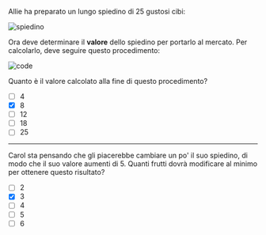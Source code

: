 Allie ha preparato un lungo spiedino di 25 gustosi cibi:

![spiedino](fig.asy)

Ora deve determinare il **valore** dello spiedino per portarlo al mercato. Per calcolarlo, deve seguire questo procedimento:

![code](code.asy)

Quanto è il valore calcolato alla fine di questo procedimento?

- [ ] 4
- [x] 8
- [ ] 12
- [ ] 18
- [ ] 25

---

Carol sta pensando che gli piacerebbe cambiare un po' il suo spiedino, di modo che il suo valore aumenti di $5$.
Quanti frutti dovrà modificare al minimo per ottenere questo risultato?

- [ ] 2
- [x] 3
- [ ] 4
- [ ] 5
- [ ] 6
